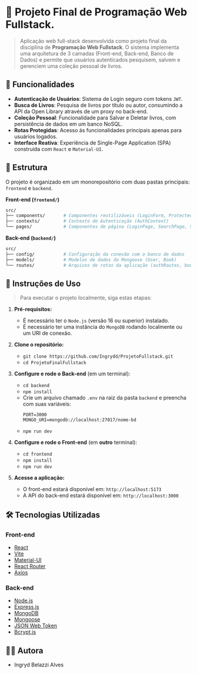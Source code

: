 # 📖 Projeto Final de Programação Web Fullstack.

> Aplicação web full-stack desenvolvida como projeto final da disciplina de **Programação Web Fullstack**. O sistema implementa uma arquitetura de 3 camadas (Front-end, Back-end, Banco de Dados) e permite que usuários autenticados pesquisem, salvem e gerenciem uma coleção pessoal de livros.

## 🚀 Funcionalidades

  - **Autenticação de Usuários**: Sistema de Login seguro com tokens `JWT`.
  - **Busca de Livros**: Pesquisa de livros por título ou autor, consumindo a API da Open Library através de um proxy no back-end.
  - **Coleção Pessoal**: Funcionalidade para Salvar e Deletar livros, com persistência de dados em um banco NoSQL.
  - **Rotas Protegidas**: Acesso às funcionalidades principais apenas para usuários logados.
  - **Interface Reativa**: Experiência de Single-Page Application (SPA) construída com `React` e `Material-UI`.

## 📂 Estrutura

O projeto é organizado em um monorepositório com duas pastas principais: `frontend` e `backend`.

**Front-end (`frontend/`)**

```bash
src/
├── components/       # Componentes reutilizáveis (LoginForm, ProtectedRoute)
├── contexts/         # Contexto de Autenticação (AuthContext)
└── pages/            # Componentes de página (LoginPage, SearchPage, SavedBooksPage)
```

**Back-end (`backend/`)**

```bash
src/
├── config/           # Configuração da conexão com o banco de dados
├── models/           # Modelos de dados do Mongoose (User, Book)
└── routes/           # Arquivos de rotas da aplicação (authRoutes, bookRoutes)
```

## 🔧 Instruções de Uso

> Para executar o projeto localmente, siga estas etapas:

1.  **Pré-requisitos:**

      - É necessário ter o `Node.js` (versão 16 ou superior) instalado.
      - É necessário ter uma instância do `MongoDB` rodando localmente ou um URI de conexão.

2.  **Clone o repositório:**

      - `git clone https://github.com/Ingrydd/ProjetoFullstack.git`
      - `cd ProjetoFinalFullstack`

3.  **Configure e rode o Back-end** (em um terminal):

      - `cd backend`
      - `npm install`
      - Crie um arquivo chamado `.env` na raiz da pasta `backend` e preencha com suas variáveis:
        ```
        PORT=3000
        MONGO_URI=mongodb://localhost:27017/nome-bd
        ```
      - `npm run dev`

4.  **Configure e rode o Front-end** (em **outro** terminal):

      - `cd frontend`
      - `npm install`
      - `npm run dev`

5.  **Acesse a aplicação:**

      - O front-end estará disponível em: `http://localhost:5173`
      - A API do back-end estará disponível em: `http://localhost:3000`

## 🛠️ Tecnologias Utilizadas

### **Front-end**

  - [React](https://react.dev/)
  - [Vite](https://vitejs.dev/)
  - [Material-UI](https://mui.com/)
  - [React Router](https://reactrouter.com/)
  - [Axios](https://axios-http.com/)

### **Back-end**

  - [Node.js](https://nodejs.org/)
  - [Express.js](https://expressjs.com/pt-br/)
  - [MongoDB](https://www.mongodb.com/)
  - [Mongoose](https://mongoosejs.com/)
  - [JSON Web Token](https://jwt.io/)
  - [Bcrypt.js](https://www.npmjs.com/package/bcryptjs)

## 👨‍💻 Autora

  - Ingryd Belazzi Alves